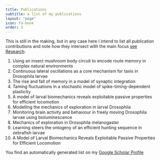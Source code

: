 ```yaml
---
title: Publications
subtitle: a list of my publications
layout: "page"
icon: fa-book
order: 3
---
```


This is still in the making, but in any case here I intend to list all publication contributions and note how they intersect with the main focus [see Research](#research-focus): 

1. Using an insect mushroom body circuit to encode route memory in complex natural environments
2. Continuous lateral oscillations as a core mechanism for taxis in Drosophila larvae
3. The rise and fall of memory in a model of synaptic integration
4. Taming fluctuations in a stochastic model of spike-timing-dependent plasticity
5. A model of larval biomechanics reveals exploitable passive properties for efficient locomotion
6. Modelling the mechanics of exploration in larval Drosophila
7. Monitoring brain activity and behaviour in freely moving Drosophila larvae using bioluminescence
8. Mechanics of exploration in Drosophila melanogaster
9. Learning steers the ontogeny of an efficient hunting sequence in zebrafish larvae
10. A Model of Larval Biomechanics Reveals Exploitable Passive Properties for Efficient Locomotion

You find an automatically generated list on my [Google Scholar Profile](https://scholar.google.com/citations?user=OXF6PlUAAAAJ&hl=en&oi=ao)
